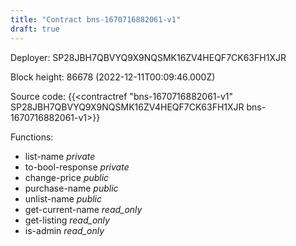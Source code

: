 ```yaml
---
title: "Contract bns-1670716882061-v1"
draft: true
---
```

Deployer: SP28JBH7QBVYQ9X9NQSMK16ZV4HEQF7CK63FH1XJR


 



Block height: 86678 (2022-12-11T00:09:46.000Z)

Source code: {{<contractref "bns-1670716882061-v1" SP28JBH7QBVYQ9X9NQSMK16ZV4HEQF7CK63FH1XJR bns-1670716882061-v1>}}

Functions:

* list-name _private_
* to-bool-response _private_
* change-price _public_
* purchase-name _public_
* unlist-name _public_
* get-current-name _read_only_
* get-listing _read_only_
* is-admin _read_only_
